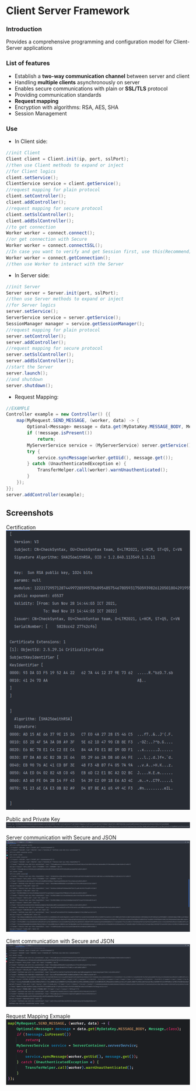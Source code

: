 ﻿# Client Server Framework

### Introduction
Provides a comprehensive programming and configuration model for Client-Server applications

### List of features
* Establish a **two-way communication channel** between server and client
* Handling **multiple clients** asynchronously on server
* Enables secure communications with plain or **SSL/TLS** protocol
* Providing communication standards
* **Request mapping**
* Encryption with algorithms: RSA, AES, SHA
* Session Management

### Use

* In Client side:
```java
//init Client
Client client = Client.init(ip, port, sslPort);
//then use Client methods to expand or inject
//for Client logics 
client.setService();
ClientService service = client.getService();
//request mapping for plain protocol
client.setController();
client.addController();
//request mapping for secure protocol
client.setSslController();
client.addSslController();
//to get connection
Worker worker = connect.connect();
//or get connection with Secure
Worker worker = connect.connectSSL();
//In case you want to verify and get Session first, use this(Recommend)
Worker worker = connect.getConnection();
//then use Worker to interact with the Server
```

* In Server side:
```java
//init Server
Server server = Server.init(port, sslPort);
//then use Server methods to expand or inject
//for Server logics 
server.setService();
ServerService service = server.getService();
SessionManager manager = service.getSessionManager();
//request mapping for plain protocol
server.setController();
server.addController();
//request mapping for secure protocol
server.setSslController();
server.addSslController();
//start the Server
server.launch();
//and shutdown
server.shutdown();
```

* Request Mapping:
```java
//EXAMPLE
Controller example = new Controller() {{
    map(MyRequest.SEND_MESSAGE, (worker, data) -> {
        Optional<Message> message = data.get(MyDataKey.MESSAGE_BODY, Message.class);
        if (!message.isPresent())
            return;
        MyServerService service = (MyServerService) server.getService();
        try {
            service.syncMessage(worker.getUid(), message.get());
        } catch (UnauthenticatedException e) {
            TransferHelper.call(worker).warnUnauthenticated();
        }
    });
}};
server.addController(example);
```

## Screenshots

Certification <br />
![Alt text](screenshots/1.PNG?raw=true)

Public and Private Key <br />
![Alt text](screenshots/2.PNG?raw=true)

Server communication with Secure and JSON <br />
![Alt text](screenshots/3.PNG?raw=true)

Client communication with Secure and JSON <br />
![Alt text](screenshots/4.PNG?raw=true)

Request Mapping Exmaple <br />
![Alt text](screenshots/5.PNG?raw=true)
